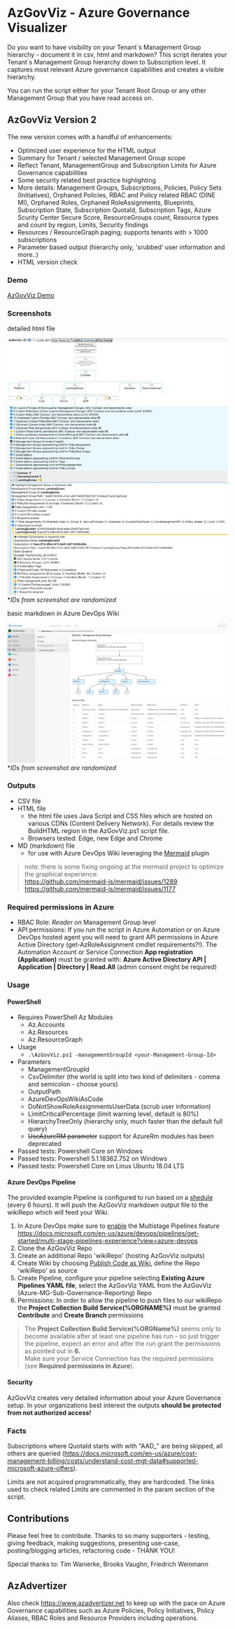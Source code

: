 # AzGovViz - Azure Governance Visualizer

Do you want to have visibility on your Tenant´s Management Group hierarchy - document it in csv, html and markdown? This script iterates your Tenant´s Management Group hierarchy down to Subscription level. It captures most relevant Azure governance capabilities and creates a visible hierarchy.

You can run the script either for your Tenant Root Group or any other Management Group that you have read access on.

## AzGovViz Version 2

The new version comes with a handful of enhancements:

* Optimized user experience for the HTML output
* Summary for Tenant / selected Management Group scope
* Reflect Tenant, ManagementGroup and Subscription Limits for Azure Governance capabilities
* Some security related best practice highlighting
* More details: Management Groups, Subscriptions, Policies, Policy Sets (Initiatives), Orphaned Policies, RBAC and Policy related RBAC (DINE MI), Orphaned Roles, Orphaned RoleAssignments, Blueprints, Subscription State, Subscription QuotaId, Subscription Tags, Azure Scurity Center Secure Score, ResourceGroups count, Resource types and count by region, Limits, Security findings
* Resources / ResourceGraph paging; supports tenants with > 1000 subscriptions
* Parameter based output (hierarchy only, 'srubbed' user information and more..)
* HTML version check

### Demo

[AzGovViz Demo](https://www.azadvertizer.net/azgovviz/demo/AzGovViz_Contoso_Demo.html)

### Screenshots

detailed html file

![alt text](img/AzGovViz_html.jpg "example output")
*_IDs from screenshot are randomized_

basic markdown in Azure DevOps Wiki

![alt text](img/AzGovViz_md.jpg "example output")
*_IDs from screenshot are randomized_

### Outputs

* CSV file
* HTML file
  * the html file uses Java Script and CSS files which are hosted on various CDNs (Content Delivery Network). For details review the BuildHTML region in the AzGovViz.ps1 script file.
  * Browsers tested: Edge, new Edge and Chrome
* MD (markdown) file
  * for use with Azure DevOps Wiki leveraging the [Mermaid](https://docs.microsoft.com/en-us/azure/devops/release-notes/2019/sprint-158-update#mermaid-diagram-support-in-wiki) plugin

> note: there is some fixing ongoing at the mermaid project to optimize the graphical experience:  
 <https://github.com/mermaid-js/mermaid/issues/1289>  
 <https://github.com/mermaid-js/mermaid/issues/1177>

### Required permissions in Azure

* RBAC Role: _Reader_ on Management Group level
* API permissions: If you run the script in Azure Automation or on Azure DevOps hosted agent you will need to grant API permissions in Azure Active Directory (get-AzRoleAssignment cmdlet requirements?!). The Automation Account or Service Connection __App registration (Application)__ must be granted with: __Azure Active Directory API | Application | Directory | Read.All__ (admin consent might be required)

### Usage

#### PowerShell

* Requires PowerShell Az Modules
  * Az.Accounts
  * Az.Resources
  * Az.ResourceGraph
* Usage
  * `.\AzGovViz.ps1 -managementGroupId <your-Management-Group-Id>`
* Parameters
  * ManagementGroupId
  * CsvDelimiter (the world is split into two kind of delimiters - comma and semicolon - choose yours)
  * OutputPath
  * AzureDevOpsWikiAsCode
  * DoNotShowRoleAssignmentsUserData (scrub user information)
  * LimitCriticalPercentage (limit warning level, default is 80%)
  * HierarchyTreeOnly (hierarchy only, much faster than the default full query)
  * ~~UseAzureRM parameter~~ support for AzureRm modules has been deprecated
* Passed tests: Powershell Core on Windows
* Passed tests: Powershell 5.1.18362.752 on Windows
* Passed tests: Powershell Core on Linux Ubuntu 18.04 LTS

#### Azure DevOps Pipeline

The provided example Pipeline is configured to run based on a [shedule](https://docs.microsoft.com/en-us/azure/devops/pipelines/build/triggers?view=azure-devops&tabs=yaml#scheduled-triggers) (every 6 hours). It will push the AzGovViz markdown output file to the wikiRepo which will feed your Wiki.

1. In Azure DevOps make sure to [enable](https://docs.microsoft.com/en-us/azure/devops/project/navigation/preview-features?view=azure-devops&tabs=new-account-enabled) the Multistage Pipelines feature <https://docs.microsoft.com/en-us/azure/devops/pipelines/get-started/multi-stage-pipelines-experience?view=azure-devops>
2. Clone the AzGovViz Repo
3. Create an additional Repo 'wikiRepo' (hosting AzGovViz outputs)
4. Create Wiki by choosing [Publish Code as Wiki](https://docs.microsoft.com/en-us/azure/devops/project/wiki/publish-repo-to-wiki?view=azure-devops&tabs=browser), define the Repo 'wikiRepo' as source
5. Create Pipeline, configure your pipeline selecting __Existing Azure Pipelines YAML file__, select the AzGovViz YAML from the AzGovViz (Azure-MG-Sub-Governance-Reporting) Repo
6. Permissions: In order to allow the pipeline to push files to our wikiRepo the __Project Collection Build Service(%ORGNAME%)__ must be granted __Contribute__ and __Create Branch__ permissions

> The __Project Collection Build Service(%ORGName%)__ seems only to become available after at least one pipeline has run - so just trigger the pipeline, expect an error and after the run grant the permissions as pointed out in __6.__  
> Make sure your Service Connection has the required permissions (see __Required permissions in Azure__).

#### Security

AzGovViz creates very detailed information about your Azure Governance setup. In your organizations best interest the outputs __should be protected from not authorized access!__

### Facts

Subscriptions where QuotaId starts with with "AAD_" are being skipped, all others are queried (<https://docs.microsoft.com/en-us/azure/cost-management-billing/costs/understand-cost-mgt-data#supported-microsoft-azure-offers>).  

Limits are not acquired programmatically, they are hardcoded. The links used to check related Limits are commented in the param section of the script.

## Contributions

Please feel free to contribute. Thanks to so many supporters - testing, giving feedback, making suggestions, presenting use-case, posting/blogging articles, refactoring code - THANK YOU!

Special thanks to: Tim Wanierke, Brooks Vaughn, Friedrich Weinmann

## AzAdvertizer

Also check <https://www.azadvertizer.net> to keep up with the pace on Azure Governance capabilities such as Azure Policies, Policy Initiatives, Policy Aliases, RBAC Roles and Resource Providers including operations.
